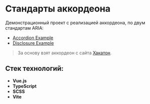 # Стандарты аккордеона

Демонстрационный проект с реализацией аккордеона, по двум стандартам ARIA:

- [Accordion Example](https://www.w3.org/WAI/ARIA/apg/patterns/accordion/examples/accordion/)
- [Disclosure Example](https://www.w3.org/WAI/ARIA/apg/patterns/disclosure/examples/disclosure-faq/)

>За основу взят аккордеон с сайта <u>[Хакатон](https://gorkycode.ru/)</u>.

## Стек технологий:

- **Vue.js**
- **TypeScript**
- **SCSS**
- **Vite**
